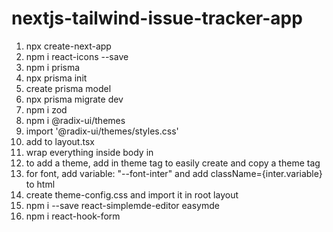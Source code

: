 # nextjs-tailwind-issue-tracker-app

1. npx create-next-app
2. npm i react-icons --save
3. npm i prisma
4. npx prisma init
5. create prisma model
6. npx prisma migrate dev
7. npm i zod
8. npm i @radix-ui/themes
9. import '@radix-ui/themes/styles.css'
10. add to layout.tsx
11. wrap everything inside body in <Theme>
12. to add a theme, add <ThemePanel /> in theme tag to easily create and copy a theme tag
13. for font, add variable: "--font-inter" and add className={inter.variable} to html
14. create theme-config.css and import it in root layout
15. npm i --save react-simplemde-editor easymde
16. npm i react-hook-form
